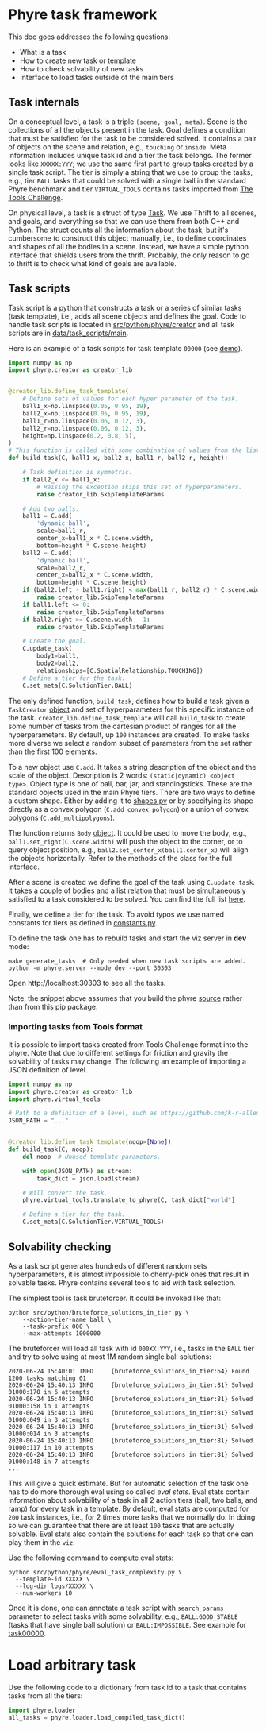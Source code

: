 # Phyre task framework

This doc goes addresses the following questions:

* What is a task
* How to create new task or template
* How to check solvability of new tasks
* Interface to load tasks outside of the main tiers


## Task internals

On a conceptual level, a task is a triple `(scene, goal, meta)`. Scene is the collections of all the objects present in the task. Goal defines a condition that must be satisfied for the task to be considered solved. It contains a pair of objects on the scene and relation, e.g., `touching` or `inside`.
Meta information includes unique task id and a tier the task belongs. The former looks like `XXXXX:YYY`; we use the same first part to group tasks created by a single task script.
The tier is simply a string that we use to group the tasks, e.g., tier `BALL` tasks that could be solved with a single ball in the standard Phyre benchmark and tier `VIRTUAL_TOOLS` contains tasks imported from [The Tools Challenge](https://sites.google.com/view/virtualtoolsgame).

On physical level, a task is a struct of type [Task](../src/if/task.thrift#37).
We use Thrift to all scenes, and goals, and everything so that we can use them from both C++ and Python.
The struct counts all the information about the task, but it's cumbersome to construct this object manually, i.e., to define coordinates and shapes of all the bodies in a scene.
Instead, we have a simple python interface that shields users from the thrift.
Probably, the only reason to go to thrift is to check what kind of goals are available.

## Task scripts

Task script is a python that constructs a task or a series of similar tasks (task template), i.e., adds all scene objects and defines the goal. Code to handle task scripts is located in [src/python/phyre/creator](../src/python/phyre/creator) and all task scripts are in [data/task_scripts/main](../data/task_scripts/main).

Here is an example of a task scripts for task template `00000` (see [demo](https://player.phyre.ai/#/task/00000:000)).

```python
import numpy as np
import phyre.creator as creator_lib


@creator_lib.define_task_template(
    # Define sets of values for each hyper parameter of the task.
    ball1_x=np.linspace(0.05, 0.95, 19),
    ball2_x=np.linspace(0.05, 0.95, 19),
    ball1_r=np.linspace(0.06, 0.12, 3),
    ball2_r=np.linspace(0.06, 0.12, 3),
    height=np.linspace(0.2, 0.8, 5),
)
# This function is called with some combination of values from the list above.
def build_task(C, ball1_x, ball2_x, ball1_r, ball2_r, height):

    # Task definition is symmetric.
    if ball2_x <= ball1_x:
        # Raising the exception skips this set of hyperparameters.
        raise creator_lib.SkipTemplateParams

    # Add two balls.
    ball1 = C.add(
        'dynamic ball',
        scale=ball1_r,
        center_x=ball1_x * C.scene.width,
        bottom=height * C.scene.height)
    ball2 = C.add(
        'dynamic ball',
        scale=ball2_r,
        center_x=ball2_x * C.scene.width,
        bottom=height * C.scene.height)
    if (ball2.left - ball1.right) < max(ball1_r, ball2_r) * C.scene.width:
        raise creator_lib.SkipTemplateParams
    if ball1.left <= 0:
        raise creator_lib.SkipTemplateParams
    if ball2.right >= C.scene.width - 1:
        raise creator_lib.SkipTemplateParams

    # Create the goal.
    C.update_task(
        body1=ball1,
        body2=ball2,
        relationships=[C.SpatialRelationship.TOUCHING])
    # Define a tier for the task.
    C.set_meta(C.SolutionTier.BALL)
```

The only defined function, `build_task`, defines how to build a task given a `TaskCreator` [object](https://github.com/facebookresearch/phyre/blob/master/src/python/phyre/creator/creator.py#L23) and set of hyperparameters for this specific instance of the task.
`creator_lib.define_task_template` will call `build_task` to create some number of tasks from the cartesian product of ranges for all the hyperparameters. By default, up `100` instances are created. To make tasks more diverse we select a random subset of parameters from the set rather than the first 100 elements.

To a new object use `C.add`. It takes a string description of the object and the scale of the object. Description is 2 words: `(static|dynamic) <object type>`. Object type is one of ball, bar, jar, and standingsticks. These are the standard objects used in the main Phyre tiers.
There are two ways to define a custom shape. Either by adding it to [shapes.py](https://github.com/facebookresearch/phyre/blob/master/src/python/phyre/creator/shapes.py) or by specifying its shape directly as a convex polygon (`C.add_convex_polygon`) or a union of convex polygons (`C.add_multipolygons`).

The function returns `Body` [object](https://github.com/facebookresearch/phyre/blob/08643a271b7f0b1e9dddfb38bfab6e8501326d2b/src/python/phyre/creator/creator.py#L261). It could be used to move the body, e.g., `ball1.set_right(C.scene.width)` will push the object to the corner, or to query object position, e.g., `ball2.set_center_x(ball1.center_x)` will align the objects horizontally. Refer to the methods of the class for the full interface.

After a scene is created we define the goal of the task using `C.update_task`. It takes a couple of bodies and a list relation that must be simultaneously satisfied to a task considered to be solved. You can find the full list [here](https://github.com/facebookresearch/phyre/blob/08643a271b7f0b1e9dddfb38bfab6e8501326d2b/src/if/task.thrift#L25-L33).

Finally, we define a tier for the task. To avoid typos we use named constants for tiers as defined in [constants.py](https://github.com/facebookresearch/phyre/blob/08643a271b7f0b1e9dddfb38bfab6e8501326d2b/src/python/phyre/creator/constants.py#L72-L83).

To define the task one has to rebuild tasks and start the viz server in **dev** mode:

```
make generate_tasks  # Only needed when new task scripts are added.
python -m phyre.server --mode dev --port 30303
```

Open http://localhost:30303 to see all the tasks.

Note, the snippet above assumes that you build the phyre [source](https://github.com/facebookresearch/phyre/blob/master/INSTALLATION.md#installation-from-source) rather than from this pip package.


### Importing tasks from Tools format

It is possible to import tasks created from Tools Challenge format into the phyre. Note that due to different settings for friction and gravity the solvability of tasks may change. The following an example of importing a JSON definition of level.

```python
import numpy as np
import phyre.creator as creator_lib
import phyre.virtual_tools

# Path to a definition of a level, such as https://github.com/k-r-allen/tool-games/blob/master/environment/Trials/Original/Basic.json.
JSON_PATH = "..."


@creator_lib.define_task_template(noop=[None])
def build_task(C, noop):
    del noop  # Unused template parameters.

    with open(JSON_PATH) as stream:
        task_dict = json.load(stream)

    # Will convert the task.
    phyre.virtual_tools.translate_to_phyre(C, task_dict["world"]

    # Define a tier for the task.
    C.set_meta(C.SolutionTier.VIRTUAL_TOOLS)
```

## Solvability checking

As a task script generates hundreds of different random sets hyperparameters, it is almost impossible to cherry-pick ones that result in solvable tasks.
Phyre contains several tools to aid with task selection.

The simplest tool is task bruteforcer. It could be invoked like that:

```
python src/python/bruteforce_solutions_in_tier.py \
    --action-tier-name ball \
    --task-prefix 000 \
    --max-attempts 1000000
```

The bruteforcer will load all task with id `000XX:YYY`, i.e., tasks in the `BALL` tier and try to solve using at most 1M random single ball solutions:

```
2020-06-24 15:40:01 INFO     {bruteforce_solutions_in_tier:64} Found 1200 tasks matching 01
2020-06-24 15:40:13 INFO     {bruteforce_solutions_in_tier:81} Solved 01000:170 in 6 attempts
2020-06-24 15:40:13 INFO     {bruteforce_solutions_in_tier:81} Solved 01000:158 in 1 attempts
2020-06-24 15:40:13 INFO     {bruteforce_solutions_in_tier:81} Solved 01000:049 in 3 attempts
2020-06-24 15:40:13 INFO     {bruteforce_solutions_in_tier:81} Solved 01000:014 in 3 attempts
2020-06-24 15:40:13 INFO     {bruteforce_solutions_in_tier:81} Solved 01000:117 in 10 attempts
2020-06-24 15:40:13 INFO     {bruteforce_solutions_in_tier:81} Solved 01000:148 in 7 attempts
...
```

This will give a quick estimate. But for automatic selection of the task one has to do more thorough eval using so called *eval stats*. Eval stats contain information about solvability of a task in all 2 action tiers (ball, two balls, and ramp) for every task in a template. By default, eval stats are computed for `200` task instances, i.e., for 2 times more tasks that we normally do. In doing so we can guarantee that there are at least `100` tasks that are actually solvable. Eval stats also contain the solutions for each task so that one can play them in the `viz`.

Use the following command to compute eval stats:
```
python src/python/phyre/eval_task_complexity.py \
  --template-id XXXXX \
  --log-dir logs/XXXXX \
  --num-workers 10
```

Once it is done, one can annotate a task script with `search_params` parameter to select tasks with some solvability, e.g., `BALL:GOOD_STABLE` (tasks that have single ball solution) or `BALL:IMPOSSIBLE`. See example for [task00000](https://github.com/facebookresearch/phyre/blob/master/data/task_scripts/main/task00000.py#L26).

# Load arbitrary task

Use the following code to a dictionary from task id to a task that contains tasks from all the tiers:
```python
import phyre.loader
all_tasks = phyre.loader.load_compiled_task_dict()
```
